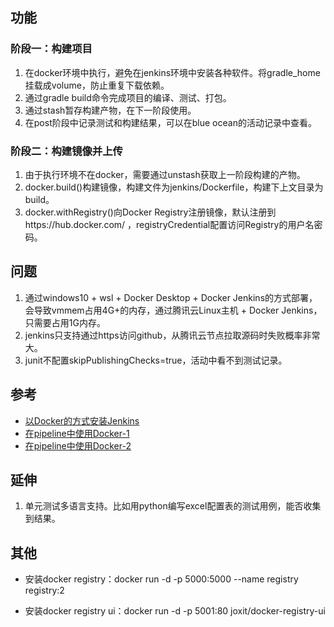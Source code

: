 ## 功能

### 阶段一：构建项目
1. 在docker环境中执行，避免在jenkins环境中安装各种软件。将gradle_home挂载成volume，防止重复下载依赖。
2. 通过gradle build命令完成项目的编译、测试、打包。
3. 通过stash暂存构建产物，在下一阶段使用。
4. 在post阶段中记录测试和构建结果，可以在blue ocean的活动记录中查看。

### 阶段二：构建镜像并上传
1. 由于执行环境不在docker，需要通过unstash获取上一阶段构建的产物。
2. docker.build()构建镜像，构建文件为jenkins/Dockerfile，构建下上文目录为build。
3. docker.withRegistry()向Docker Registry注册镜像，默认注册到https://hub.docker.com/ ，registryCredential配置访问Registry的用户名密码。

## 问题
1. 通过windows10 + wsl + Docker Desktop + Docker Jenkins的方式部署，会导致vmmem占用4G+的内存，通过腾讯云Linux主机 + Docker Jenkins，只需要占用1G内存。
2. jenkins只支持通过https访问github，从腾讯云节点拉取源码时失败概率非常大。
3. junit不配置skipPublishingChecks=true，活动中看不到测试记录。

## 参考
+ [以Docker的方式安装Jenkins](https://www.jenkins.io/doc/book/installing/docker/)
+ [在pipeline中使用Docker-1](https://www.jenkins.io/zh/doc/book/pipeline/docker/)
+ [在pipeline中使用Docker-2](https://docs.cloudbees.com/docs/admin-resources/latest/plugins/docker-workflow)

## 延伸
1. 单元测试多语言支持。比如用python编写excel配置表的测试用例，能否收集到结果。

## 其他
+ 安装docker registry：docker run -d -p 5000:5000 --name registry registry:2

+ 安装docker registry ui：docker run -d -p 5001:80 joxit/docker-registry-ui